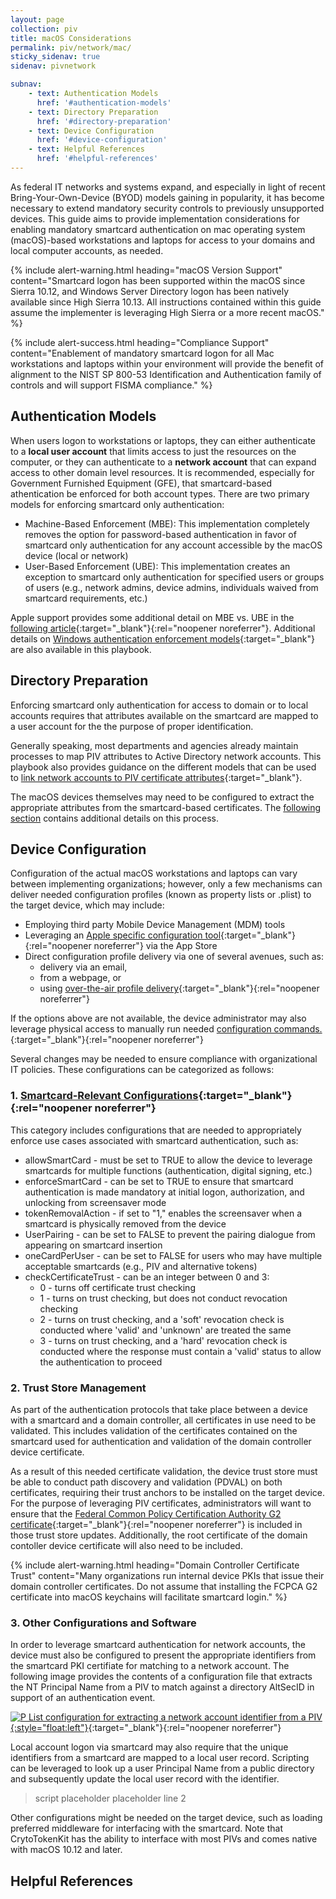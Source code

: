 ```yaml
---
layout: page
collection: piv
title: macOS Considerations
permalink: piv/network/mac/
sticky_sidenav: true
sidenav: pivnetwork

subnav:
    - text: Authentication Models
      href: '#authentication-models'
    - text: Directory Preparation
      href: '#directory-preparation'
    - text: Device Configuration
      href: '#device-configuration'
    - text: Helpful References
      href: '#helpful-references'
---
```



As federal IT networks and systems expand, and especially in light of recent Bring-Your-Own-Device (BYOD) models gaining in popularity, it has become necessary to extend mandatory security controls to previously unsupported devices.  This guide aims to provide implementation considerations for enabling mandatory smartcard authentication on mac operating system (macOS)-based workstations and laptops for access to your domains and local computer accounts, as needed.

{% include alert-warning.html heading="macOS Version Support" content="Smartcard logon has been supported within the macOS since Sierra 10.12, and Windows Server Directory logon has been natively available since High Sierra 10.13. All instructions contained within this guide assume the implementer is leveraging High Sierra or a more recent macOS." %}

{% include alert-success.html heading="Compliance Support" content="Enablement of mandatory smartcard logon for all Mac workstations and laptops within your environment will provide the benefit of alignment to the NIST SP 800-53 Identification and Authentication family of controls and will support FISMA compliance." %} 

## Authentication Models
When users logon to workstations or laptops, they can either authenticate to a **local user account** that limits access to just the resources on the computer, or they can authenticate to a **network account** that can expand access to other domain level resources.  It is recommended, especially for Government Furnished Equipment (GFE), that smartcard-based athentication be enforced for both account types.  There are two primary models for enforcing smartcard only authentication: 

- Machine-Based Enforcement (MBE): This implementation completely removes the option for password-based authentication in favor of smartcard only authentication for any account accessible by the macOS device (local or network)
- User-Based Enforcement (UBE): This implementation creates an exception to smartcard only authentication for specified users or groups of users (e.g., network admins, device admins, individuals waived from smartcard requirements, etc.)

Apple support provides some additional detail on MBE vs. UBE in the [following article](https://support.apple.com/guide/deployment-reference-macos/configuring-macos-smart-cardonly-apdd3d1cd57d/web){:target="_blank"}{:rel="noopener noreferrer"}.
Additional details on [Windows authentication enforcement models](../../group){:target="_blank"} are also available in this playbook.

## Directory Preparation
Enforcing smartcard only authentication for access to domain or to local accounts requires that attributes available on the smartcard are mapped to a user account for the the purpose of proper identification.  

Generally speaking, most departments and agencies already maintain processes to map PIV attributes to Active Directory network accounts.  This playbook also provides guidance on the different models that can be used to [link network accounts to PIV certificate attributes](../../account){:target="_blank"}.

The macOS devices themselves may need to be configured to extract the appropriate attributes from the smartcard-based certificates. The [following section](#3.-other-configurations-and-software) contains additional details on this process.

## Device Configuration
Configuration of the actual macOS workstations and laptops can vary between implementing organizations; however, only a few mechanisms can deliver needed configuration profiles (known as property lists or .plist) to the target device, which may include:

- Employing third party Mobile Device Management (MDM) tools
- Leveraging an [Apple specific configuration tool](https://apps.apple.com/us/app/apple-configurator-2/id1037126344?mt=12){:target="_blank"}{:rel="noopener noreferrer"} via the App Store
- Direct configuration profile delivery via one of several avenues, such as:
    - delivery via an email,
    - from a webpage, or
    - using [over-the-air profile delivery](https://developer.apple.com/library/archive/documentation/NetworkingInternet/Conceptual/iPhoneOTAConfiguration/Introduction/Introduction.html#//apple_ref/doc/uid/TP40009505){:target="_blank"}{:rel="noopener noreferrer"}

If the options above are not available, the device administrator may also leverage physical access to manually run needed [configuration commands.](https://support.apple.com/guide/deployment-reference-macos/advanced-smart-card-options-apd2969ad2d7/web){:target="_blank"}{:rel="noopener noreferrer"}

Several changes may be needed to ensure compliance with organizational IT policies. These configurations can be categorized as follows:

### 1. [Smartcard-Relevant Configurations](https://developer.apple.com/documentation/devicemanagement/smartcard){:target="_blank"}{:rel="noopener noreferrer"}
This category includes configurations that are needed to appropriately enforce use cases associated with smartcard authentication, such as:
- allowSmartCard - must be set to TRUE to allow the device to leverage smartcards for multiple functions (authentication, digital signing, etc.) 
- enforceSmartCard - can be set to TRUE to ensure that smartcard authentication is made mandatory at initial logon, authorization, and unlocking from screensaver mode
- tokenRemovalAction - if set to "1," enables the screensaver when a smartcard is physically removed from the device
- UserPairing - can be set to FALSE to prevent the pairing dialogue from appearing on smartcard insertion
- oneCardPerUser - can be set to FALSE for users who may have multiple acceptable smartcards (e.g., PIV and alternative tokens)
- checkCertificateTrust - can be an integer between 0 and 3:
    - 0 - turns off certificate trust checking
    - 1 - turns on trust checking, but does not conduct revocation checking
    - 2 - turns on trust checking, and a 'soft' revocation check is conducted where 'valid' and 'unknown' are treated the same
    - 3 - turns on trust checking, and a 'hard' revocation check is conducted where the response must contain a 'valid' status to allow the authentication to proceed


### 2. Trust Store Management
As part of the authentication protocols that take place between a device with a smartcard and a domain controller, all certificates in use need to be validated.  This includes validation of the certificates contained on the smartcard used for authentication and validation of the domain controller device certificate.  

As a result of this needed certificate validation, the device trust store must be able to conduct path discovery and validation (PDVAL) on both certificates, requiring their trust anchors to be installed on the target device.  For the purpose of leveraging PIV certificates, administrators will want to ensure that the [Federal Common Policy Certification Authority G2 certificate](http://repo.fpki.gov/fcpca/fcpcag2.crt){:target="_blank"}{:rel="noopener noreferrer"} is included in those trust store updates.  Additionally, the root certificate of the domain contoller device certificate will also need to be included.

{% include alert-warning.html heading="Domain Controller Certificate Trust" content="Many organizations run internal device PKIs that issue their domain controller certificates.  Do not assume that installing the FCPCA G2 certificate into macOS keychains will facilitate smartcard login." %}

### 3. Other Configurations and Software
In order to leverage smartcard authentication for network accounts, the device must also be configured to present the appropriate identifiers from the smartcard PKI certifiate for matching to a network account.  The following image provides the contents of a configuration file that extracts the NT Principal Name from a PIV to match against a directory AltSecID in support of an authentication event.

[![P List configuration for extracting a network account identifier from a PIV]({{site.baseurl}}/assets/piv/attribute_mapping_plist.png){:style="float:left"}]({{site.baseurl}}/assets/piv/attribute_mapping_plist.png){:target="_blank"}{:rel="noopener noreferrer"}

Local account logon via smartcard may also require that the unique identifiers from a smartcard are mapped to a local user record.  Scripting can be leveraged to look up a user Principal Name from a public directory and subsequently update the local user record with the identifier.

> script placeholder
> placeholder line 2

Other configurations might be needed on the target device, such as loading preferred middleware for interfacing with the smartcard.  Note that CrytoTokenKit has the ability to interface with most PIVs and comes native with macOS 10.12 and later.

## Helpful References
